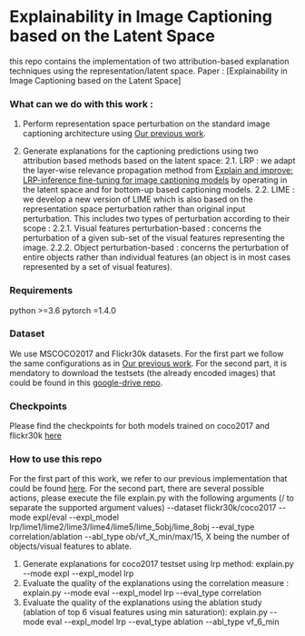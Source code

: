 # Explainability in Image Captioning based on the Latent Space
this repo contains the implementation of two attribution-based explanation techniques using the representation/latent space. Paper : [Explainability in Image Captioning based on the Latent Space]

### What can we do with this work : 
1. Perform representation space perturbation on the standard image captioning architecture using [Our previous work](https://github.com/sofianeElguendouz/RepSpaceExplanation4IC). 

2. Generate explanations for the captioning predictions using two attribution based methods based on the latent space:
2.1. LRP : we adapt the layer-wise relevance propagation method from [Explain and improve: LRP-inference fine-tuning for image captioning models](https://www.sciencedirect.com/science/article/pii/S1566253521001494) by operating in the latent space and for bottom-up based captioning models.
2.2. LIME : we develop a new version of LIME which is also based on the representation space perturbation rather than original input perturbation. This includes two types of perturbation according to their scope :
2.2.1. Visual features perturbation-based : concerns the perturbation of a given sub-set of the visual features representing the image.
2.2.2. Object perturbation-based : concerns the perturbation of entire objects rather than individual features (an object is in most cases represented by a set of visual features).

### Requirements
python >=3.6 pytorch =1.4.0

### Dataset
We use MSCOCO2017 and Flickr30k datasets. For the first part we follow the same configurations as in [Our previous work](https://github.com/sofianeElguendouz/RepSpaceExplanation4IC). For the second part, it is mendatory to download the testsets (the already encoded images) that could be found in this [google-drive repo](https://drive.google.com/drive/folders/14nmyQD3Zr7EPNyqXNLG4y8vgXClHq8Df?usp=sharing).

### Checkpoints
Please find the checkpoints for both models trained on coco2017 and flickr30k [here](https://drive.google.com/drive/folders/17qRd21PZvG7YqfT7S1FQmvD6dq1xZJey?usp=sharing)

### How to use this repo
For the first part of this work, we refer to our previous implementation that could be found [here](https://github.com/sofianeElguendouz/RepSpaceExplanation4IC). For the second part, there are several possible actions, please execute the file explain.py with the following arguments (/ to separate the supported argument values) --dataset flickr30k/coco2017 --mode expl/eval --expl_model lrp/lime1/lime2/lime3/lime4/lime5/lime_5obj/lime_8obj --eval_type correlation/ablation --abl_type ob/vf_X_min/max/15, X being the number of objects/visual features to ablate.
1. Generate explanations for coco2017 testset using lrp method: explain.py --mode expl --expl_model lrp
2. Evaluate the quality of the explanations using the correlation measure : explain.py --mode eval --expl_model lrp --eval_type correlation
3. Evaluate the quality of the explanations using the ablation study (ablation of top 6 visual features using min saturation): explain.py --mode eval --expl_model lrp --eval_type ablation --abl_type vf_6_min
